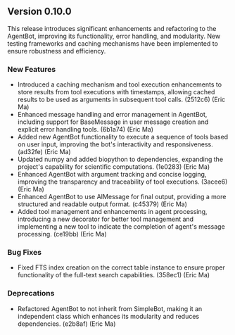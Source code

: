 ## Version 0.10.0

This release introduces significant enhancements and refactoring to the AgentBot, improving its functionality, error handling, and modularity. New testing frameworks and caching mechanisms have been implemented to ensure robustness and efficiency.

### New Features

- Introduced a caching mechanism and tool execution enhancements to store results from tool executions with timestamps, allowing cached results to be used as arguments in subsequent tool calls. (2512c6) (Eric Ma)
- Enhanced message handling and error management in AgentBot, including support for BaseMessage in user message creation and explicit error handling tools. (6b1a74) (Eric Ma)
- Added new AgentBot functionality to execute a sequence of tools based on user input, improving the bot's interactivity and responsiveness. (ad32fe) (Eric Ma)
- Updated numpy and added biopython to dependencies, expanding the project's capability for scientific computations. (1e0283) (Eric Ma)
- Enhanced AgentBot with argument tracking and concise logging, improving the transparency and traceability of tool executions. (3acee6) (Eric Ma)
- Enhanced AgentBot to use AIMessage for final output, providing a more structured and readable output format. (c45379) (Eric Ma)
- Added tool management and enhancements in agent processing, introducing a new decorator for better tool management and implementing a new tool to indicate the completion of agent's message processing. (ce19bb) (Eric Ma)

### Bug Fixes

- Fixed FTS index creation on the correct table instance to ensure proper functionality of the full-text search capabilities. (358ec1) (Eric Ma)

### Deprecations

- Refactored AgentBot to not inherit from SimpleBot, making it an independent class which enhances its modularity and reduces dependencies. (e2b8af) (Eric Ma)
